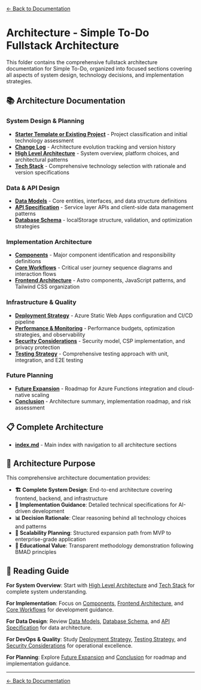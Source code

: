 [← Back to Documentation](../README.md)

# Architecture - Simple To-Do Fullstack Architecture

This folder contains the comprehensive fullstack architecture documentation for Simple To-Do, organized into focused sections covering all aspects of system design, technology decisions, and implementation strategies.

## 📚 Architecture Documentation

### System Design & Planning
- **[Starter Template or Existing Project](starter-template-or-existing-project.md)** - Project classification and initial technology assessment
- **[Change Log](change-log.md)** - Architecture evolution tracking and version history
- **[High Level Architecture](high-level-architecture.md)** - System overview, platform choices, and architectural patterns
- **[Tech Stack](tech-stack.md)** - Comprehensive technology selection with rationale and version specifications

### Data & API Design
- **[Data Models](data-models.md)** - Core entities, interfaces, and data structure definitions
- **[API Specification](api-specification.md)** - Service layer APIs and client-side data management patterns
- **[Database Schema](database-schema.md)** - localStorage structure, validation, and optimization strategies

### Implementation Architecture
- **[Components](components.md)** - Major component identification and responsibility definitions
- **[Core Workflows](core-workflows.md)** - Critical user journey sequence diagrams and interaction flows
- **[Frontend Architecture](frontend-architecture.md)** - Astro components, JavaScript patterns, and Tailwind CSS organization

### Infrastructure & Quality
- **[Deployment Strategy](deployment-strategy.md)** - Azure Static Web Apps configuration and CI/CD pipeline
- **[Performance & Monitoring](performance-monitoring.md)** - Performance budgets, optimization strategies, and observability
- **[Security Considerations](security-considerations.md)** - Security model, CSP implementation, and privacy protection
- **[Testing Strategy](testing-strategy.md)** - Comprehensive testing approach with unit, integration, and E2E testing

### Future Planning
- **[Future Expansion](future-expansion.md)** - Roadmap for Azure Functions integration and cloud-native scaling
- **[Conclusion](conclusion.md)** - Architecture summary, implementation roadmap, and risk assessment

## 📋 Complete Architecture
- **[index.md](index.md)** - Main index with navigation to all architecture sections

## 🎯 Architecture Purpose

This comprehensive architecture documentation provides:
- **🏗️ Complete System Design**: End-to-end architecture covering frontend, backend, and infrastructure
- **🔧 Implementation Guidance**: Detailed technical specifications for AI-driven development
- **📊 Decision Rationale**: Clear reasoning behind all technology choices and patterns
- **🚀 Scalability Planning**: Structured expansion path from MVP to enterprise-grade application
- **📖 Educational Value**: Transparent methodology demonstration following BMAD principles

## 📖 Reading Guide

**For System Overview**: Start with [High Level Architecture](high-level-architecture.md) and [Tech Stack](tech-stack.md) for complete system understanding.

**For Implementation**: Focus on [Components](components.md), [Frontend Architecture](frontend-architecture.md), and [Core Workflows](core-workflows.md) for development guidance.

**For Data Design**: Review [Data Models](data-models.md), [Database Schema](database-schema.md), and [API Specification](api-specification.md) for data architecture.

**For DevOps & Quality**: Study [Deployment Strategy](deployment-strategy.md), [Testing Strategy](testing-strategy.md), and [Security Considerations](security-considerations.md) for operational excellence.

**For Planning**: Explore [Future Expansion](future-expansion.md) and [Conclusion](conclusion.md) for roadmap and implementation guidance.

---

[← Back to Documentation](../README.md)
